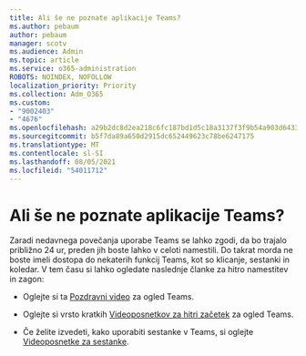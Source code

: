 ```yaml
---
title: Ali še ne poznate aplikacije Teams?
ms.author: pebaum
author: pebaum
manager: scotv
ms.audience: Admin
ms.topic: article
ms.service: o365-administration
ROBOTS: NOINDEX, NOFOLLOW
localization_priority: Priority
ms.collection: Adm_O365
ms.custom:
- "9002403"
- "4676"
ms.openlocfilehash: a29b2dc8d2ea218c6fc187bd1d5c18a3137f3f9b54a903d6433063c233f1996c
ms.sourcegitcommit: b5f7da89a650d2915dc652449623c78be6247175
ms.translationtype: MT
ms.contentlocale: sl-SI
ms.lasthandoff: 08/05/2021
ms.locfileid: "54011712"
---
```

# <a name="new-to-teams"></a>Ali še ne poznate aplikacije Teams?

Zaradi nedavnega povečanja uporabe Teams se lahko zgodi, da bo trajalo približno 24 ur, preden jih boste lahko v celoti namestili. Do takrat morda ne boste imeli dostopa do nekaterih funkcij Teams, kot so klicanje, sestanki in koledar. V tem času si lahko ogledate naslednje članke za hitro namestitev in zagon: 

- Oglejte si ta [Pozdravni video](https://support.office.com/article/welcome-to-microsoft-teams-b98d533f-118e-4bae-bf44-3df2470c2b12) za ogled Teams.

- Oglejte si vrsto kratkih [Videoposnetkov za hitri začetek](https://support.office.com/article/video-what-is-microsoft-teams-422bf3aa-9ae8-46f1-83a2-e65720e1a34d) za ogled Teams.

- Če želite izvedeti, kako uporabiti sestanke v Teams, si oglejte [Videoposnetke za sestanke](https://support.office.com/article/join-a-teams-meeting-078e9868-f1aa-4414-8bb9-ee88e9236ee4).
